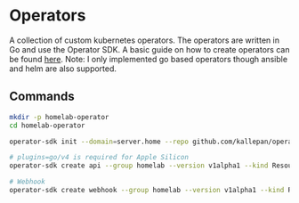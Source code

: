 # Operators

A collection of custom kubernetes operators. The operators are written in Go and use the Operator SDK. A basic guide on how to create operators can be found [here](https://sdk.operatorframework.io/docs/building-operators/golang/). Note: I only implemented go based operators though ansible and helm are also supported.

## Commands

```bash
mkdir -p homelab-operator
cd homelab-operator

operator-sdk init --domain=server.home --repo github.com/kallepan/operators

# plugins=go/v4 is required for Apple Silicon
operator-sdk create api --group homelab --version v1alpha1 --kind ResourceQuotaConfig --resource --controller --plugins=go/v4 --namespaced=false

# Webhook
operator-sdk create webhook --group homelab --version v1alpha1 --kind ResourceQuotaConfig --defaulting
```
